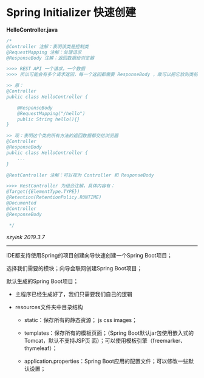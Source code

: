 # Spring Initializer 快速创建

**HelloController.java**

```java
/*
@Controller 注解：表明该类是控制类
@RequestMapping 注解：处理请求
@ResponseBody 注解：返回数据给浏览器

>>>> REST API 一个请求，一个数据
>>>> 所以可能会有多个请求返回，每一个返回都需要 ResponseBody ，故可以把它放到类前面

>> 原：
@Controller
public class HelloController {

    @ResponseBody
    @RequestMapping("/hello")
    public String hello(){}
}

>> 现：表明这个类的所有方法的返回数据都交给浏览器
@Controller
@ResponseBody
public class HelloController {
    ...
}

@RestController 注解：可以视为 Controller 和 ResponseBody

>>>> RestController 为组合注解，具体内容有：
@Target({ElementType.TYPE})
@Retention(RetentionPolicy.RUNTIME)
@Documented
@Controller
@ResponseBody

 */
```

*szyink 2019.3.7*

------

IDE都支持使用Spring的项目创建向导快速创建一个Spring Boot项目；

选择我们需要的模块；向导会联网创建Spring Boot项目；

默认生成的Spring Boot项目；

- 主程序已经生成好了，我们只需要我们自己的逻辑

- resources文件夹中目录结构

  - static：保存所有的静态资源； js css images；

  - templates：保存所有的模板页面；（Spring Boot默认jar包使用嵌入式的Tomcat，默认不支持JSP页
面）；可以使用模板引擎（freemarker、thymeleaf）；

  - application.properties：Spring Boot应用的配置文件；可以修改一些默认设置；